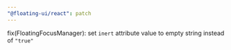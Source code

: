 ```yaml
---
"@floating-ui/react": patch
---
```


fix(FloatingFocusManager): set `inert` attribute value to empty string instead of `"true"`
